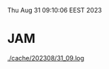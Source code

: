Thu Aug 31 09:10:06 EEST 2023
# JAM
<a href='./cache/202308/31_09.log'>./cache/202308/31_09.log</a>
